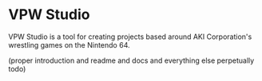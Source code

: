 VPW Studio
==========
VPW Studio is a tool for creating projects based around AKI Corporation's
wrestling games on the Nintendo 64.

(proper introduction and readme and docs and everything else perpetually todo)
